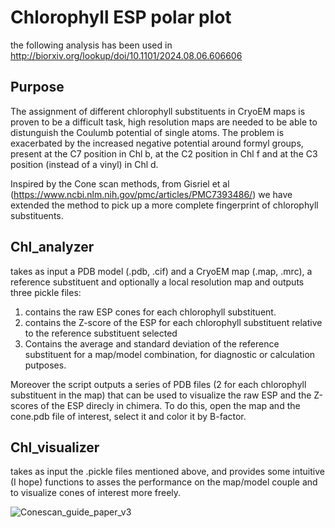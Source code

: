 # Chlorophyll ESP polar plot

the following analysis has been used in http://biorxiv.org/lookup/doi/10.1101/2024.08.06.606606

## Purpose
The assignment of different chlorophyll substituents in CryoEM maps is proven to be a difficult task, high resolution maps are needed to be able to distunguish the Coulumb potential of single atoms. The problem is exacerbated by the increased negative potential around formyl groups, present at the C7 position in Chl b, at the C2 position in Chl f and at the C3 position (instead of a vinyl) in Chl d. 



Inspired by the Cone scan methods, from Gisriel et al (https://www.ncbi.nlm.nih.gov/pmc/articles/PMC7393486/) we have extended the method to pick up a more complete fingerprint of chlorophyll substituents. 

## Chl_analyzer
takes as input a PDB model (.pdb, .cif) and a CryoEM map (.map, .mrc), a reference substituent and optionally a local resolution map and outputs three pickle files:

1) contains the raw ESP cones for each chlorophyll substituent.
2) contains the Z-score of the ESP for each chlorophyll substituent relative to the reference substituent selected
3) Contains the average and standard deviation of the reference substituent for a map/model combination, for diagnostic or calculation putposes. 

Moreover the script outputs a series of PDB files (2 for each chlorophyll substituent in the map) that can be used to visualize the raw ESP and the Z-scores of the ESP direcly in chimera. 
To do this, open the map and the cone.pdb file of interest, select it and color it by B-factor. 

## Chl_visualizer

takes as input the .pickle files mentioned above, and provides some intuitive (I hope) functions to asses the performance on the map/model couple and to visualize cones of interest more freely.

![Conescan_guide_paper_v3](https://github.com/giovanniconsoli/Chlorophyll-subsituents-scan/assets/166529682/c2e8781d-f6fd-4ff7-98ae-69fc08800027)

